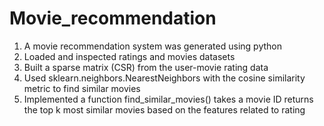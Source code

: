 # Movie_recommendation
1. A movie recommendation system was generated using python
2. Loaded and inspected ratings and movies datasets
3. Built a sparse matrix (CSR) from the user-movie rating data
4. Used sklearn.neighbors.NearestNeighbors with the cosine similarity metric to find similar movies
5. Implemented a function find_similar_movies() takes a movie ID returns the top k most similar movies based on the features related to rating
